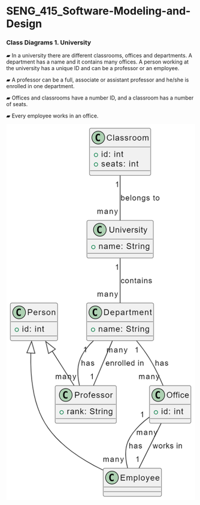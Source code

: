 # SENG_415_Software-Modeling-and-Design

### Class Diagrams 1. University

▰ In a university there are different classrooms, offices and departments. A department has a name and it contains many offices. A person working at the university has a unique ID and can be a professor or an employee.

▰ A professor can be a full, associate or assistant professor and he/she is enrolled in one department.

▰ Offices and classrooms have a number ID, and a classroom has a number of seats.

▰ Every employee works in an office.

![diagram](Image/Universitydiagram.png)
